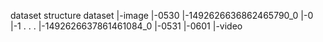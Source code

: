 dataset structure
dataset
|-image
  |-0530
    |-1492626636862465790_0
      |-0
      |-1
      .
      .
      .
    |-1492626637861461084_0
  |-0531
  |-0601
|-video
